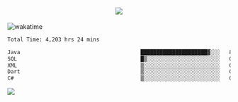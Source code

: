 <h1 align="center">
  <img src="https://readme-typing-svg.herokuapp.com/?font=Righteous&size=35&center=true&vCenter=true&width=500&height=70&duration=4000&lines=Hi!+%F0%9F%91%8B+I%27m+Ali%20Osman!;" />
</h1>


![wakatime](https://wakatime.com/share/@aliosmanoktar/3a8ffe71-6da4-4964-913b-2f09afbe53bf.svg?cache=none)
<!--START_SECTION:waka-->

```txt
Total Time: 4,203 hrs 24 mins

Java                                      █████████████████████▓░░░   86.61 %
SQL                                       █▒░░░░░░░░░░░░░░░░░░░░░░░   05.20 %
XML                                       ▒░░░░░░░░░░░░░░░░░░░░░░░░   01.72 %
Dart                                      ▒░░░░░░░░░░░░░░░░░░░░░░░░   01.65 %
C#                                        ▒░░░░░░░░░░░░░░░░░░░░░░░░   00.87 %
```

<!--END_SECTION:waka-->

<img src="https://profile-counter.glitch.me/aliosmanoktar/count.svg" />

